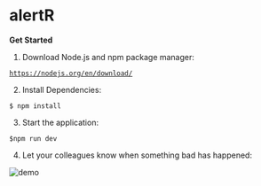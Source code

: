 # alertR

<b>Get Started</b>

1. Download Node.js and npm package manager:

<code>https://nodejs.org/en/download/</code>

2. Install Dependencies:

```
$ npm install
```

3. Start the application:

```
$npm run dev
```

4. Let your colleagues know when something bad has happened:

![demo](http://g.recordit.co/cziKJwlF9h.gif)

